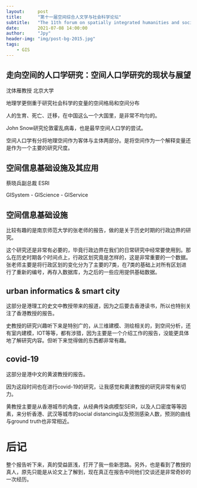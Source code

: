 ```yaml
---
layout:     post
title:      "第十一届空间综合人文学与社会科学论坛"
subtitle:   "The 11th forum on spatially integrated humanities and social science"
date:       2021-07-08 14:00:00
author:     "Jpy"
header-img: "img/post-bg-2015.jpg"
tags:
    - GIS
---
```


## 走向空间的人口学研究：空间人口学研究的现状与展望

沈体雁教授 北京大学

地理学更侧重于研究社会科学的变量的空间格局和空间分布

人的生育、死亡、迁移，在中国这么一个大国里，是非常不均匀的。

John Snow研究伦敦霍乱病毒，也是最早空间人口学的尝试。

空间人口学有分将地理空间作为客体与主体两部分。是将空间作为一个解释变量还是作为一个主要的研究尺度。

## 空间信息基础设施及其应用

蔡晓兵副总裁 ESRI

GISystem - GIScience - GIService

## 空间信息基础设施

比较有趣的是南京师范大学的张老师的报告，做的是关于历史时期的行政边界的研究。

这个研究还是非常有必要的，毕竟行政边界在我们的日常研究中经常要使用到。那么在历史时期各个时间点上，行政区划究竟是怎样的，这是非常重要的一个数据。张老师主要是将行政区划的变化分为了主要的7类，在7类的基础上对所有区划进行了重新的编号，再存入数据库，为之后的一些应用提供基础数据。

## urban informatics & smart city

这部分是港理工的史文中教授带来的报道，因为之后要去香港读书，所以也特别关注了香港教授的报告。

史教授的研究兴趣听下来是特别广的，从三维建模、测绘相关的，到空间分析，还有室内建模，IOT等等，都有涉猎，因为主要是一个介绍工作的报告，没能更具体地了解研究内容。但听下来觉得做的东西都非常有趣。

## covid-19

这部分是港中文的黄波教授的报告。

因为这段时间也在进行covid-19的研究，让我感觉和黄波教授的研究非常有亲切力。

黄教授主要是从香港城市的角度，从经典传染病模型SEIR，以及人口密度等等因素，来分析香港、武汉等城市的social distancing以及预测感染人数，预测的曲线与ground truth也非常相近。

# 后记

整个报告听下来，真的受益匪浅，打开了我一些新思路。另外，也是看到了教授的真人，原先只能是从论文上了解到，现在真正在报告中同他们交谈还是非常奇妙的一次经历。
